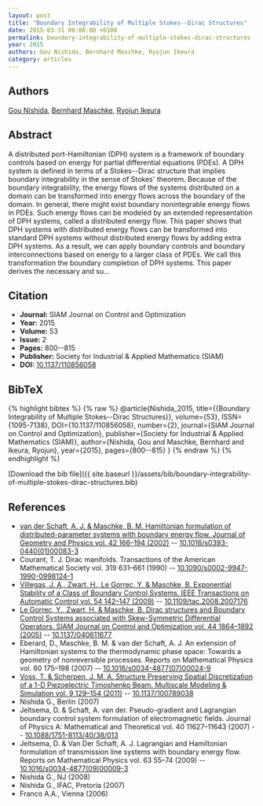 ```yaml
---
layout: post
title: "Boundary Integrability of Multiple Stokes--Dirac Structures"
date: 2015-03-31 00:00:00 +0100
permalink: boundary-integrability-of-multiple-stokes-dirac-structures
year: 2015
authors: Gou Nishida, Bernhard Maschke, Ryojun Ikeura
category: articles
---
```

 
## Authors
[Gou Nishida](authors/gou-nishida), [Bernhard Maschke](authors/bernhard-maschke), [Ryojun Ikeura](authors/ryojun-ikeura)
 
## Abstract
A distributed port-Hamiltonian (DPH) system is a framework of boundary controls based on energy for partial differential equations (PDEs). A DPH system is defined in terms of a Stokes--Dirac structure that implies boundary integrability in the sense of Stokes' theorem. Because of the boundary integrability, the energy flows of the systems distributed on a domain can be transformed into energy flows across the boundary of the domain. In general, there might exist boundary nonintegrable energy flows in PDEs. Such energy flows can be modeled by an extended representation of DPH systems, called a distributed energy flow. This paper shows that DPH systems with distributed energy flows can be transformed into standard DPH systems without distributed energy flows by adding extra DPH systems. As a result, we can apply boundary controls and boundary interconnections based on energy to a larger class of PDEs. We call this transformation the boundary completion of DPH systems. This paper derives the necessary and su...
 
## Citation
- **Journal:** SIAM Journal on Control and Optimization
- **Year:** 2015
- **Volume:** 53
- **Issue:** 2
- **Pages:** 800--815
- **Publisher:** Society for Industrial & Applied Mathematics (SIAM)
- **DOI:** [10.1137/110856058](https://doi.org/10.1137/110856058)
 
## BibTeX
{% highlight bibtex %}
{% raw %}
@article{Nishida_2015,
  title={{Boundary Integrability of Multiple Stokes--Dirac Structures}},
  volume={53},
  ISSN={1095-7138},
  DOI={10.1137/110856058},
  number={2},
  journal={SIAM Journal on Control and Optimization},
  publisher={Society for Industrial & Applied Mathematics (SIAM)},
  author={Nishida, Gou and Maschke, Bernhard and Ikeura, Ryojun},
  year={2015},
  pages={800--815}
}
{% endraw %}
{% endhighlight %}
 
[Download the bib file]({{ site.baseurl }}/assets/bib/boundary-integrability-of-multiple-stokes-dirac-structures.bib)
 
## References
- [van der Schaft, A. J. & Maschke, B. M. Hamiltonian formulation of distributed-parameter systems with boundary energy flow. Journal of Geometry and Physics vol. 42 166–194 (2002)](hamiltonian-formulation-of-distributed-parameter-systems-with-boundary-energy-flow) -- [10.1016/s0393-0440(01)00083-3](https://doi.org/10.1016/s0393-0440(01)00083-3)
- Courant, T. J. Dirac manifolds. Transactions of the American Mathematical Society vol. 319 631–661 (1990) -- [10.1090/s0002-9947-1990-0998124-1](https://doi.org/10.1090/s0002-9947-1990-0998124-1)
- [Villegas, J. A., Zwart, H., Le Gorrec, Y. & Maschke, B. Exponential Stability of a Class of Boundary Control Systems. IEEE Transactions on Automatic Control vol. 54 142–147 (2009)](exponential-stability-of-a-class-of-boundary-control-systems) -- [10.1109/tac.2008.2007176](https://doi.org/10.1109/tac.2008.2007176)
- [Le Gorrec, Y., Zwart, H. & Maschke, B. Dirac structures and Boundary Control Systems associated with Skew-Symmetric Differential Operators. SIAM Journal on Control and Optimization vol. 44 1864–1892 (2005)](dirac-structures-and-boundary-control-systems-associated-with-skew-symmetric-differential-operators) -- [10.1137/040611677](https://doi.org/10.1137/040611677)
- Eberard, D., Maschke, B. M. & van der Schaft, A. J. An extension of Hamiltonian systems to the thermodynamic phase space: Towards a geometry of nonreversible processes. Reports on Mathematical Physics vol. 60 175–198 (2007) -- [10.1016/s0034-4877(07)00024-9](https://doi.org/10.1016/s0034-4877(07)00024-9)
- [Voss, T. & Scherpen, J. M. A. Structure Preserving Spatial Discretization of a 1-D Piezoelectric Timoshenko Beam. Multiscale Modeling &amp; Simulation vol. 9 129–154 (2011)](structure-preserving-spatial-discretization-of-a-1-d-piezoelectric-timoshenko-beam) -- [10.1137/100789038](https://doi.org/10.1137/100789038)
- Nishida G., Berlin (2007)
- Jeltsema, D. & Schaft, A. van der. Pseudo-gradient and Lagrangian boundary control system formulation of electromagnetic fields. Journal of Physics A: Mathematical and Theoretical vol. 40 11627–11643 (2007) -- [10.1088/1751-8113/40/38/013](https://doi.org/10.1088/1751-8113/40/38/013)
- Jeltsema, D. & Van Der Schaft, A. J. Lagrangian and Hamiltonian formulation of transmission line systems with boundary energy flow. Reports on Mathematical Physics vol. 63 55–74 (2009) -- [10.1016/s0034-4877(09)00009-3](https://doi.org/10.1016/s0034-4877(09)00009-3)
- Nishida G., NJ (2008)
- Nishida G., IFAC, Pretoria (2007)
- Franco A.A., Vienna (2006)

